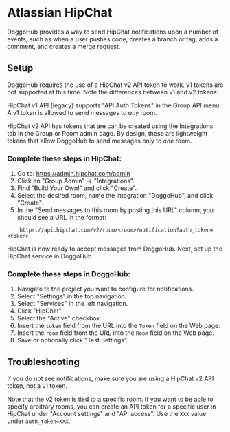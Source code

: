 # Atlassian HipChat

DoggoHub provides a way to send HipChat notifications upon a number of events,
such as when a user pushes code, creates a branch or tag, adds a comment, and
creates a merge request.

## Setup

DoggoHub requires the use of a HipChat v2 API token to work. v1 tokens are
not supported at this time. Note the differences between v1 and v2 tokens:

HipChat v1 API (legacy) supports "API Auth Tokens" in the Group API menu. A v1
token is allowed to send messages to *any* room.

HipChat v2 API has tokens that are can be created using the Integrations tab
in the Group or Room admin page. By design, these are lightweight tokens that
allow DoggoHub to send messages only to *one* room.

### Complete these steps in HipChat:

1. Go to: https://admin.hipchat.com/admin
1. Click on "Group Admin" -> "Integrations".
1. Find "Build Your Own!" and click "Create".
1. Select the desired room, name the integration "DoggoHub", and click "Create".
1. In the "Send messages to this room by posting this URL" column, you should
see a URL in the format:

```
    https://api.hipchat.com/v2/room/<room>/notification?auth_token=<token>
```

HipChat is now ready to accept messages from DoggoHub. Next, set up the HipChat
service in DoggoHub.

### Complete these steps in DoggoHub:

1. Navigate to the project you want to configure for notifications.
1. Select "Settings" in the top navigation.
1. Select "Services" in the left navigation.
1. Click "HipChat".
1. Select the "Active" checkbox.
1. Insert the `token` field from the URL into the `Token` field on the Web page.
1. Insert the `room` field from the URL into the `Room` field on the Web page.
1. Save or optionally click "Test Settings".

## Troubleshooting

If you do not see notifications, make sure you are using a HipChat v2 API
token, not a v1 token.

Note that the v2 token is tied to a specific room. If you want to be able to
specify arbitrary rooms, you can create an API token for a specific user in
HipChat under "Account settings" and "API access". Use the `XXX` value under
`auth_token=XXX`.

